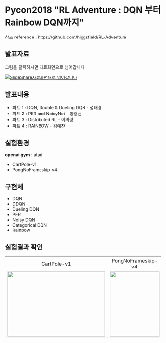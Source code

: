 # Pycon2018 "RL Adventure : DQN 부터 Rainbow DQN까지"
참조 reference : https://github.com/higgsfield/RL-Adventure

## 발표자료
그림을 클릭하시면 자료화면으로 넘어갑니다

[<img src="https://image.slidesharecdn.com/pyconkr2018rladventure-180817113545/95/pycon2018-rl-adventure-dqn-rainbow-dqn-1-638.jpg?cb=1534507317" title="SlideShare자료화면으로 넘어갑니다">](https://www.slideshare.net/ssuserbd7730/pyconkr-2018-rladventureto-the-rainbow)

## 발표내용
- 파트 1 : DQN, Double & Dueling DQN - 성태경 
- 파트 2 : PER and NoisyNet - 양홍선 
- 파트 3 : Distributed RL - 이의령 
- 파트 4 : RAINBOW - 김예찬 


## 실험환경
**openai gym** : atari
- CartPole-v1
- PongNoFrameskip-v4


## 구현체
- DQN
- DDQN
- Dueling DQN
- PER
- Noisy DQN
- Categorical DQN
- Rainbow


## 실험결과 확인
<table>
  <tr align="center">
    <td>CartPole-v1</td>
    <td>PongNoFrameskip-v4</td>
  </tr>
  <tr align="center">
    <td>
      <img src="https://github.com/hongdam/pycon2018-RL_Adventure/blob/master/code/save_gif/CartPole-v1_RainbowDQN_10.gif?raw=true" width="315" height="210"/>
    </td>
    <td>
      <img src="https://github.com/hongdam/pycon2018-RL_Adventure/blob/master/code/save_gif/PongNoFrameskip-v4_RainbowDQN_3.gif?raw=true" width="160" height="210"/>
    </td>
  </tr>
</table>
